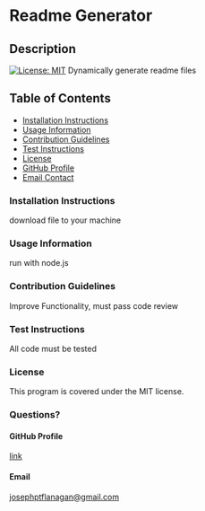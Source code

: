 # Readme Generator

## Description
[![License: MIT](https://img.shields.io/badge/License-MIT-yellow.svg)](https://opensource.org/licenses/MIT)
Dynamically generate readme files

## Table of Contents
* [Installation Instructions](#Installation-Instructions)
* [Usage Information](#Usage-Information)
* [Contribution Guidelines](#Contribution-Guidelines)
* [Test Instructions](#Test-Instructions)
* [License](#License)
* [GitHub Profile](#Questions)
* [Email Contact](#Questions)

### Installation Instructions
download file to your machine

### Usage Information
run with node.js

### Contribution Guidelines
Improve Functionality, must pass code review

### Test Instructions
All code must be tested

### License
This program is covered under the MIT license.

### Questions?

#### GitHub Profile
[link](https://github.com/josephptflanagan)

#### Email
josephptflanagan@gmail.com
    
